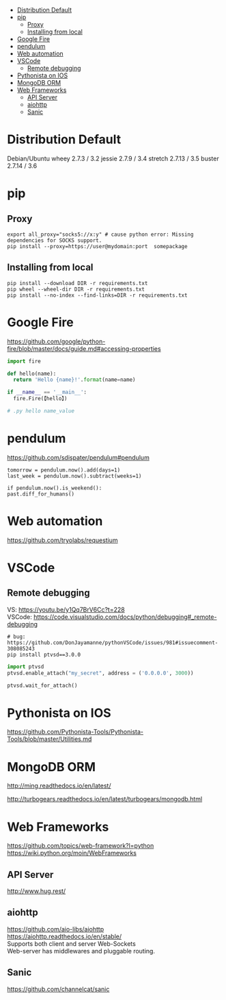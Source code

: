 <!-- TOC -->

- [Distribution Default](#distribution-default)
- [pip](#pip)
    - [Proxy](#proxy)
    - [Installing from local](#installing-from-local)
- [Google Fire](#google-fire)
- [pendulum](#pendulum)
- [Web automation](#web-automation)
- [VSCode](#vscode)
    - [Remote debugging](#remote-debugging)
- [Pythonista on IOS](#pythonista-on-ios)
- [MongoDB ORM](#mongodb-orm)
- [Web Frameworks](#web-frameworks)
    - [API Server](#api-server)
    - [aiohttp](#aiohttp)
    - [Sanic](#sanic)

<!-- /TOC -->

# Distribution Default
Debian/Ubuntu
    wheey   2.7.3   /   3.2
    jessie  2.7.9   /   3.4
    stretch  2.7.13 /   3.5
    buster  2.7.14  /   3.6

# pip
## Proxy
    export all_proxy="socks5://x:y" # cause python error: Missing dependencies for SOCKS support.
    pip install --proxy=https://user@mydomain:port  somepackage

## Installing from local
    pip install --download DIR -r requirements.txt
    pip wheel --wheel-dir DIR -r requirements.txt
    pip install --no-index --find-links=DIR -r requirements.txt

# Google Fire
https://github.com/google/python-fire/blob/master/docs/guide.md#accessing-properties

```python
import fire

def hello(name):
  return 'Hello {name}!'.format(name=name)

if __name__ == '__main__':
  fire.Fire(【hello】)

# .py hello name_value
```

# pendulum
https://github.com/sdispater/pendulum#pendulum

    tomorrow = pendulum.now().add(days=1)
    last_week = pendulum.now().subtract(weeks=1)

    if pendulum.now().is_weekend():
    past.diff_for_humans()

# Web automation
https://github.com/tryolabs/requestium

# VSCode
## Remote debugging
VS: https://youtu.be/y1Qq7BrV6Cc?t=228  
VSCode: https://code.visualstudio.com/docs/python/debugging#_remote-debugging  

    # bug: https://github.com/DonJayamanne/pythonVSCode/issues/981#issuecomment-308085243
    pip install ptvsd==3.0.0    

```python
import ptvsd
ptvsd.enable_attach("my_secret", address = ('0.0.0.0', 3000))

ptvsd.wait_for_attach()
```

# Pythonista on IOS
https://github.com/Pythonista-Tools/Pythonista-Tools/blob/master/Utilities.md

# MongoDB ORM
http://ming.readthedocs.io/en/latest/

http://turbogears.readthedocs.io/en/latest/turbogears/mongodb.html

# Web Frameworks
https://github.com/topics/web-framework?l=python  
https://wiki.python.org/moin/WebFrameworks

## API Server
http://www.hug.rest/

## aiohttp
https://github.com/aio-libs/aiohttp  
https://aiohttp.readthedocs.io/en/stable/  
Supports both client and server Web-Sockets  
Web-server has middlewares and pluggable routing.

## Sanic
https://github.com/channelcat/sanic